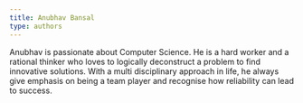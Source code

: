 ```yaml
---
title: Anubhav Bansal
type: authors
---
```


Anubhav is passionate about Computer Science. He is a hard worker and a rational thinker who loves to logically deconstruct a problem to find innovative solutions. With a multi disciplinary approach in life, he always give emphasis on being a team player and recognise how reliability can lead to success.
